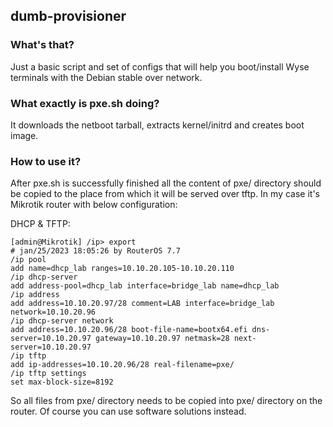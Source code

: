 ## dumb-provisioner

### What's that?

Just a basic script and set of configs that will help you boot/install Wyse terminals with the Debian stable over network.

### What exactly is pxe.sh doing?

It downloads the netboot tarball, extracts kernel/initrd and creates boot image.

### How to use it?

After pxe.sh is successfully finished all the content of pxe/ directory should be copied to the place from which it will be served over tftp.
In my case it's Mikrotik router with below configuration:

DHCP & TFTP:

    [admin@Mikrotik] /ip> export
    # jan/25/2023 18:05:26 by RouterOS 7.7
    /ip pool
    add name=dhcp_lab ranges=10.10.20.105-10.10.20.110
    /ip dhcp-server
    add address-pool=dhcp_lab interface=bridge_lab name=dhcp_lab
    /ip address
    add address=10.10.20.97/28 comment=LAB interface=bridge_lab network=10.10.20.96
    /ip dhcp-server network
    add address=10.10.20.96/28 boot-file-name=bootx64.efi dns-server=10.10.20.97 gateway=10.10.20.97 netmask=28 next-server=10.10.20.97
    /ip tftp
    add ip-addresses=10.10.20.96/28 real-filename=pxe/
    /ip tftp settings
    set max-block-size=8192

So all files from pxe/ directory needs to be copied into pxe/ directory on the router.
Of course you can use software solutions instead. 





